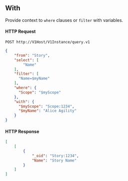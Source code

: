 ## With

Provide context to `where` clauses or `filter` with variables.  

#### HTTP Request

`POST http://V1Host/V1Instance/query.v1`

```json
{
    "from": "Story",
    "select": [ 
        "Name"
    ],
    "filter": [
      "Name=$myName"
    ],
    "where": {
      "Scope": "$myScope"
    },
    "with": {
      "$myScope": "Scope:1234",
      "$myName": "Alice Agility"
    }
}
```

#### HTTP Response

```json
[
	[
		{
			"_oid": "Story:1234",
			"Name": "Story Name"
		}
	]
]
```